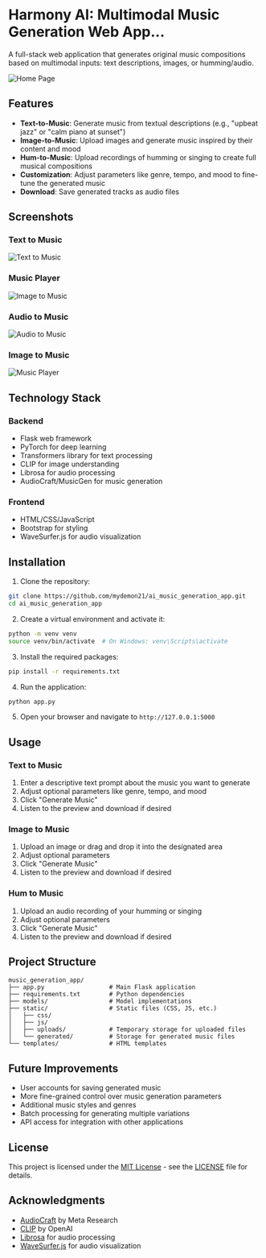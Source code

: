 # Harmony AI: Multimodal Music Generation Web App...

A full-stack web application that generates original music compositions based on multimodal inputs: text descriptions, images, or humming/audio.

![Home Page](static/screenshots/home_page.png)

## Features

- **Text-to-Music**: Generate music from textual descriptions (e.g., "upbeat jazz" or "calm piano at sunset")
- **Image-to-Music**: Upload images and generate music inspired by their content and mood
- **Hum-to-Music**: Upload recordings of humming or singing to create full musical compositions
- **Customization**: Adjust parameters like genre, tempo, and mood to fine-tune the generated music
- **Download**: Save generated tracks as audio files

## Screenshots

### Text to Music
![Text to Music](static/screenshots/text_to_music.png)

### Music Player
![Image to Music](static/screenshots/image_to_music.png)

### Audio to Music
![Audio to Music](static/screenshots/audio_to_music.png)

### Image to Music
![Music Player](static/screenshots/music_player.png)

## Technology Stack

### Backend
- Flask web framework
- PyTorch for deep learning
- Transformers library for text processing
- CLIP for image understanding
- Librosa for audio processing
- AudioCraft/MusicGen for music generation

### Frontend
- HTML/CSS/JavaScript
- Bootstrap for styling
- WaveSurfer.js for audio visualization

## Installation

1. Clone the repository:
```bash
git clone https://github.com/mydemon21/ai_music_generation_app.git
cd ai_music_generation_app
```

2. Create a virtual environment and activate it:
```bash
python -m venv venv
source venv/bin/activate  # On Windows: venv\Scripts\activate
```

3. Install the required packages:
```bash
pip install -r requirements.txt
```

4. Run the application:
```bash
python app.py
```

5. Open your browser and navigate to `http://127.0.0.1:5000`

## Usage

### Text to Music
1. Enter a descriptive text prompt about the music you want to generate
2. Adjust optional parameters like genre, tempo, and mood
3. Click "Generate Music"
4. Listen to the preview and download if desired

### Image to Music
1. Upload an image or drag and drop it into the designated area
2. Adjust optional parameters
3. Click "Generate Music"
4. Listen to the preview and download if desired

### Hum to Music
1. Upload an audio recording of your humming or singing
2. Adjust optional parameters
3. Click "Generate Music"
4. Listen to the preview and download if desired

## Project Structure

```
music_generation_app/
├── app.py                  # Main Flask application
├── requirements.txt        # Python dependencies
├── models/                 # Model implementations
├── static/                 # Static files (CSS, JS, etc.)
│   ├── css/
│   ├── js/
│   ├── uploads/            # Temporary storage for uploaded files
│   └── generated/          # Storage for generated music files
└── templates/              # HTML templates
```

## Future Improvements

- User accounts for saving generated music
- More fine-grained control over music generation parameters
- Additional music styles and genres
- Batch processing for generating multiple variations
- API access for integration with other applications

## License

This project is licensed under the [MIT License](LICENSE) - see the [LICENSE](LICENSE) file for details.

## Acknowledgments

- [AudioCraft](https://github.com/facebookresearch/audiocraft) by Meta Research
- [CLIP](https://github.com/openai/CLIP) by OpenAI
- [Librosa](https://librosa.org/) for audio processing
- [WaveSurfer.js](https://wavesurfer-js.org/) for audio visualization

